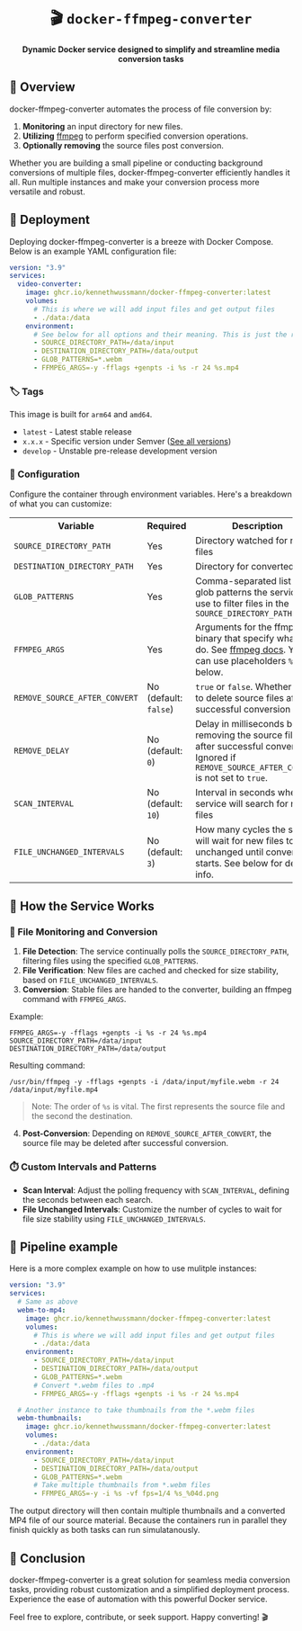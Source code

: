 <div align="center">
  <h1>🎬 <code>docker-ffmpeg-converter</code></h1>
  <p>
    <strong>Dynamic Docker service designed to simplify and streamline media conversion tasks</strong>
  </p>
</div>

## 🌟 Overview
docker-ffmpeg-converter automates the process of file conversion by:
1. **Monitoring** an input directory for new files.
2. **Utilizing** [ffmpeg](https://www.ffmpeg.org/) to perform specified conversion operations.
3. **Optionally removing** the source files post conversion.

Whether you are building a small pipeline or conducting background conversions of multiple files, docker-ffmpeg-converter efficiently handles it all. Run multiple instances and make your conversion process more versatile and robust.

## 🚀 Deployment

Deploying docker-ffmpeg-converter is a breeze with Docker Compose. Below is an example YAML configuration file:

```YAML
version: "3.9"
services: 
  video-converter:
    image: ghcr.io/kennethwussmann/docker-ffmpeg-converter:latest
    volumes:
      # This is where we will add input files and get output files
      - ./data:/data
    environment:
      # See below for all options and their meaning. This is just the required set.
      - SOURCE_DIRECTORY_PATH=/data/input
      - DESTINATION_DIRECTORY_PATH=/data/output
      - GLOB_PATTERNS=*.webm
      - FFMPEG_ARGS=-y -fflags +genpts -i %s -r 24 %s.mp4
```

### 🏷️ Tags

This image is built for `arm64` and `amd64`.

- `latest` - Latest stable release
- `x.x.x` - Specific version under Semver ([See all versions](https://github.com/KennethWussmann/docker-ffmpeg-converter/pkgs/container/docker-ffmpeg-converter/versions))
- `develop` - Unstable pre-release development version

### 🔧 Configuration

Configure the container through environment variables. Here's a breakdown of what you can customize:

<table>
  <tr>
    <th>Variable</th>
    <th>Required</th>
    <th>Description</th>
  </tr>
  <tr>
    <td><code>SOURCE_DIRECTORY_PATH</code></td>
    <td>Yes</td>
    <td>Directory watched for new files</td>
  </tr>
  <tr>
    <td><code>DESTINATION_DIRECTORY_PATH</code></td>
    <td>Yes</td>
    <td>Directory for converted files</td>
  </tr>
  <tr>
    <td><code>GLOB_PATTERNS</code></td>
    <td>Yes</td>
    <td>Comma-separated list of glob patterns the service will use to filter files in the <code>SOURCE_DIRECTORY_PATH</code></td>
  </tr>
  <tr>
    <td><code>FFMPEG_ARGS</code></td>
    <td>Yes</td>
    <td>Arguments for the ffmpeg binary that specify what to do. See <a href="https://ffmpeg.org/ffmpeg.html">ffmpeg docs</a>. You can use placeholders <code>%s</code>, see below.</td>
  </tr>
  <tr>
    <td><code>REMOVE_SOURCE_AFTER_CONVERT</code></td>
    <td>No (default: <code>false</code>)</td>
    <td><code>true</code> or <code>false</code>. Whether or not to delete source files after successful conversion</td>
  </tr>
  <tr>
    <td><code>REMOVE_DELAY</code></td>
    <td>No (default: <code>0</code>)</td>
    <td>Delay in milliseconds before removing the source file after successful conversion. Ignored if <code>REMOVE_SOURCE_AFTER_CONVERT</code> is not set to <code>true</code>.</td>
  </tr>
  <tr>
    <td><code>SCAN_INTERVAL</code></td>
    <td>No (default: <code>10</code>)</td>
    <td>Interval in seconds when the service will search for new files</td>
  </tr>
  <tr>
    <td><code>FILE_UNCHANGED_INTERVALS</code></td>
    <td>No (default: <code>3</code>)</td>
    <td>How many cycles the service will wait for new files to stay unchanged until conversion starts. See below for detailed info.</td>
  </tr>
</table>

## 💼 How the Service Works

### 📂 File Monitoring and Conversion

1. **File Detection**: The service continually polls the `SOURCE_DIRECTORY_PATH`, filtering files using the specified `GLOB_PATTERNS`. 
2. **File Verification**: New files are cached and checked for size stability, based on `FILE_UNCHANGED_INTERVALS`.
3. **Conversion**: Stable files are handed to the converter, building an ffmpeg command with `FFMPEG_ARGS`.

Example:
```shell
FFMPEG_ARGS=-y -fflags +genpts -i %s -r 24 %s.mp4
SOURCE_DIRECTORY_PATH=/data/input
DESTINATION_DIRECTORY_PATH=/data/output
```
Resulting command:
```shell
/usr/bin/ffmpeg -y -fflags +genpts -i /data/input/myfile.webm -r 24 /data/input/myfile.mp4
```
> Note: The order of `%s` is vital. The first represents the source file and the second the destination.

4. **Post-Conversion**: Depending on `REMOVE_SOURCE_AFTER_CONVERT`, the source file may be deleted after successful conversion.

### ⏱️ Custom Intervals and Patterns

- **Scan Interval**: Adjust the polling frequency with `SCAN_INTERVAL`, defining the seconds between each search.
- **File Unchanged Intervals**: Customize the number of cycles to wait for file size stability using `FILE_UNCHANGED_INTERVALS`.

## 🔗 Pipeline example

Here is a more complex example on how to use mulitple instances:

```YAML
version: "3.9"
services: 
  # Same as above
  webm-to-mp4:
    image: ghcr.io/kennethwussmann/docker-ffmpeg-converter:latest
    volumes:
      # This is where we will add input files and get output files
      - ./data:/data
    environment:
      - SOURCE_DIRECTORY_PATH=/data/input
      - DESTINATION_DIRECTORY_PATH=/data/output
      - GLOB_PATTERNS=*.webm
      # Convert *.webm files to .mp4
      - FFMPEG_ARGS=-y -fflags +genpts -i %s -r 24 %s.mp4

  # Another instance to take thumbnails from the *.webm files
  webm-thumbnails:
    image: ghcr.io/kennethwussmann/docker-ffmpeg-converter:latest
    volumes:
      - ./data:/data
    environment:
      - SOURCE_DIRECTORY_PATH=/data/input
      - DESTINATION_DIRECTORY_PATH=/data/output
      - GLOB_PATTERNS=*.webm
      # Take multiple thumbnails from *.webm files
      - FFMPEG_ARGS=-y -i %s -vf fps=1/4 %s_%04d.png
```

The output directory will then contain multiple thumbnails and a converted MP4 file of our source material. Because the containers run in parallel they finish quickly as both tasks can run simulatanously.

## 🎉 Conclusion
docker-ffmpeg-converter is a great solution for seamless media conversion tasks, providing robust customization and a simplified deployment process. Experience the ease of automation with this powerful Docker service.

Feel free to explore, contribute, or seek support. Happy converting! 🎬